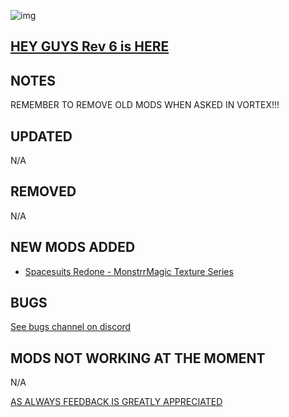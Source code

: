 ![img](https://s11.gifyu.com/images/SgCoI.png)

## [HEY GUYS Rev 6 is HERE](https://)

## NOTES

REMEMBER TO REMOVE OLD MODS WHEN ASKED IN VORTEX!!!


## UPDATED

N/A

## REMOVED

N/A

## NEW MODS ADDED

- [Spacesuits Redone - MonstrrMagic Texture Series](https://www.nexusmods.com/starfield/mods/4035)

## BUGS

[See bugs channel on discord](https://discord.gg/xZNztPjA2u)

## MODS NOT WORKING AT THE MOMENT

N/A

[AS ALWAYS FEEDBACK IS GREATLY APPRECIATED](https://)
